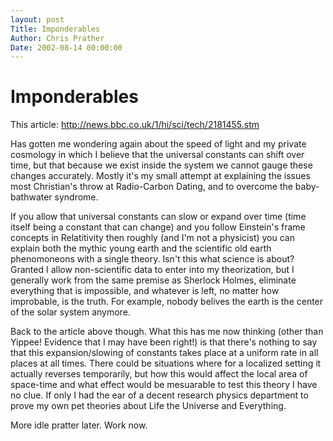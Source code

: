 ```yaml
---
layout: post
Title: Imponderables  
Author: Chris Prather
Date: 2002-08-14 00:00:00
---
```


# Imponderables
This article: http://news.bbc.co.uk/1/hi/sci/tech/2181455.stm

Has gotten me wondering again about the speed of
light and my private cosmology in which I believe
that the universal constants can shift over time,
but that because we exist inside the system we
cannot gauge these changes accurately. Mostly it's
my small attempt at explaining the issues most
Christian's throw at Radio-Carbon Dating, and to
overcome the baby-bathwater syndrome.

If you allow that universal constants can slow or
expand over time (time itself being a constant that
can change) and you follow Einstein's frame
concepts in Relatitivity then roughly (and I'm not
a physicist) you can explain both the mythic young
earth and the scientific old earth phenomoneons
with a single theory. Isn't this what science is
about? Granted I allow non-scientific data to enter
into my theorization, but I generally work from the
same premise as Sherlock Holmes, eliminate
everything that is impossible, and whatever is
left, no matter how improbable, is the truth. For
example, nobody belives the earth is the center of
the solar system anymore.

Back to the article above though. What this has me
now thinking (other than Yippee! Evidence that I
may have been right!) is that there's nothing to
say that this expansion/slowing of constants takes
place at a uniform rate in all places at all times.
There could be situations where for a localized
setting it actually reverses temporarily, but how
this would affect the local area of space-time and
what effect would be mesuarable to test this theory
I have no clue. If only I had the ear of a decent
research physics department to prove my own pet
theories about Life the Universe and Everything.

More idle pratter later. Work now.
